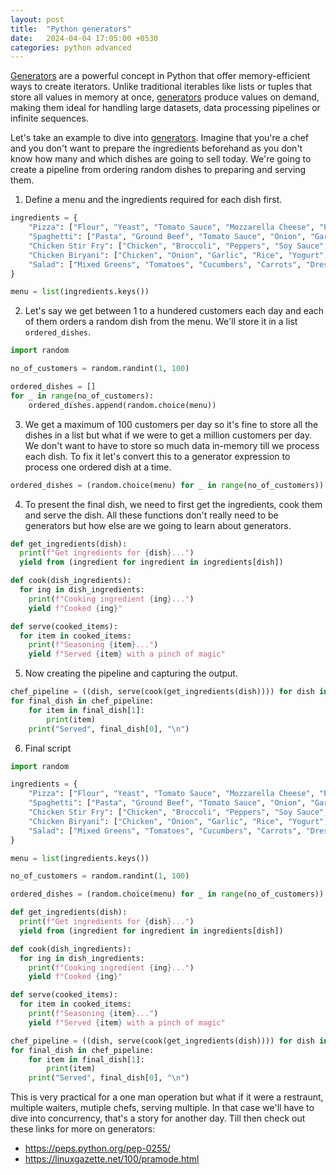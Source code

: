 ```yaml
---
layout: post
title:  "Python generators"
date:   2024-04-04 17:05:00 +0530
categories: python advanced
---
```


[Generators] are a powerful concept in Python that offer memory-efficient ways to create iterators. Unlike traditional iterables like lists or tuples that store all values in memory at once, [generators] produce values on demand, making them ideal for handling large datasets, data processing pipelines or infinite sequences.

Let's take an example to dive into [generators]. Imagine that you're a chef and you don't want to prepare the ingredients beforehand as you don't know how many and which dishes are going to sell today. We're going to create a pipeline from ordering random dishes to preparing and serving them.

1. Define a menu and the ingredients required for each dish first.
  ```python
  ingredients = {
      "Pizza": ["Flour", "Yeast", "Tomato Sauce", "Mozzarella Cheese", "Pepperoni"],
      "Spaghetti": ["Pasta", "Ground Beef", "Tomato Sauce", "Onion", "Garlic"],
      "Chicken Stir Fry": ["Chicken", "Broccoli", "Peppers", "Soy Sauce", "Ginger", "Rice"],
      "Chicken Biryani": ["Chicken", "Onion", "Garlic", "Rice", "Yogurt", "Spices"],
      "Salad": ["Mixed Greens", "Tomatoes", "Cucumbers", "Carrots", "Dressing"]
  }
  
  menu = list(ingredients.keys())
  ```

2. Let's say we get between 1 to a hundered customers each day and each of them orders a random dish from the menu. We'll store it in a list `ordered_dishes`.
  ```python
  import random
  
  no_of_customers = random.randint(1, 100)

  ordered_dishes = []
  for _ in range(no_of_customers):
      ordered_dishes.append(random.choice(menu))
  ```

3. We get a maximum of 100 customers per day so it's fine to store all the dishes in a list but what if we were to get a million customers per day. We don't want to have to store so much data in-memory till we process each dish. To fix it let's convert this to a generator expression to process one ordered dish at a time.
  ```python
  ordered_dishes = (random.choice(menu) for _ in range(no_of_customers))
  ```

4. To present the final dish, we need to first get the ingredients, cook them and serve the dish. All these functions don't really need to be generators but how else are we going to learn about generators.
  ```python
  def get_ingredients(dish):
    print(f"Get ingredients for {dish}...")
    yield from (ingredient for ingredient in ingredients[dish])
  
  def cook(dish_ingredients):
    for ing in dish_ingredients:
      print(f"Cooking ingredient {ing}...")
      yield f"Cooked {ing}"
  
  def serve(cooked_items):
    for item in cooked_items:
      print(f"Seasoning {item}...")
      yield f"Served {item} with a pinch of magic"
  ```

5. Now creating the pipeline and capturing the output.
  ```python
  chef_pipeline = ((dish, serve(cook(get_ingredients(dish)))) for dish in ordered_dishes)
  for final_dish in chef_pipeline:
      for item in final_dish[1]:
          print(item)
      print("Served", final_dish[0], "\n")
  ```

6. Final script
  ```python
  import random
  
  ingredients = {
      "Pizza": ["Flour", "Yeast", "Tomato Sauce", "Mozzarella Cheese", "Pepperoni"],
      "Spaghetti": ["Pasta", "Ground Beef", "Tomato Sauce", "Onion", "Garlic"],
      "Chicken Stir Fry": ["Chicken", "Broccoli", "Peppers", "Soy Sauce", "Ginger", "Rice"],
      "Chicken Biryani": ["Chicken", "Onion", "Garlic", "Rice", "Yogurt", "Spices"],
      "Salad": ["Mixed Greens", "Tomatoes", "Cucumbers", "Carrots", "Dressing"]
  }
  
  menu = list(ingredients.keys())
  
  no_of_customers = random.randint(1, 100)
  
  ordered_dishes = (random.choice(menu) for _ in range(no_of_customers))
  
  def get_ingredients(dish):
    print(f"Get ingredients for {dish}...")
    yield from (ingredient for ingredient in ingredients[dish])
  
  def cook(dish_ingredients):
    for ing in dish_ingredients:
      print(f"Cooking ingredient {ing}...")
      yield f"Cooked {ing}"
  
  def serve(cooked_items):
    for item in cooked_items:
      print(f"Seasoning {item}...")
      yield f"Served {item} with a pinch of magic"
  
  chef_pipeline = ((dish, serve(cook(get_ingredients(dish)))) for dish in ordered_dishes)
  for final_dish in chef_pipeline:
      for item in final_dish[1]:
          print(item)
      print("Served", final_dish[0], "\n")
  ```

This is very practical for a one man operation but what if it were a restraunt, multiple waiters, mutiple chefs, serving multiple. In that case we'll have to dive into concurrency, that's a story for another day. Till then check out these links for more on generators:
- https://peps.python.org/pep-0255/
- https://linuxgazette.net/100/pramode.html

[generators]: https://wiki.python.org/moin/Generators
